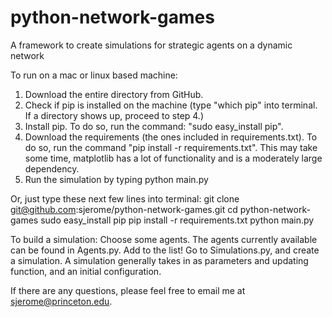 python-network-games
====================

A framework to create simulations for strategic agents on a dynamic network <br />

To run on a mac or linux based machine:
1) Download the entire directory from GitHub.
2) Check if pip is installed on the machine (type "which pip" into terminal. If a directory shows up, proceed to step 4.) 
3) Install pip. To do so, run the command: "sudo easy_install pip". 
4) Download the requirements (the ones included in requirements.txt). To do so, run the command "pip install -r requirements.txt". This may take some time, matplotlib has a lot of functionality and is a moderately large dependency. 
5) Run the simulation by typing python main.py 

Or, just type these next few lines into terminal: 
git clone git@github.com:sjerome/python-network-games.git 
cd python-network-games 
sudo easy_install pip 
pip install -r requirements.txt 
python main.py 

To build a simulation:
Choose some agents. The agents currently available can be found in Agents.py. Add to the list!
Go to Simulations.py, and create a simulation. A simulation generally takes in as parameters and updating function,
and an initial configuration. 

If there are any questions, please feel free to email me at sjerome@princeton.edu.
